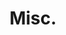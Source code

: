 ---
layout: page
title: Misc.
nav: false
nav_order: 4
dropdown: true
children: 
    - title: publications
      permalink: /publications/
    - title: divider
    - title: projects
      permalink: /projects/
---